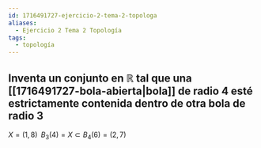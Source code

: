 ```yaml
---
id: 1716491727-ejercicio-2-tema-2-topologa
aliases:
  - Ejercicio 2 Tema 2 Topología
tags:
  - topología
---
```


## Inventa un conjunto en $\mathbb{R}$ tal que una [[1716491727-bola-abierta|bola]] de radio 4 esté estrictamente contenida dentro de otra bola de radio 3

$X = (1,8) \;\; B_3(4) = X \subset B_4(6)=(2,7)$ 
